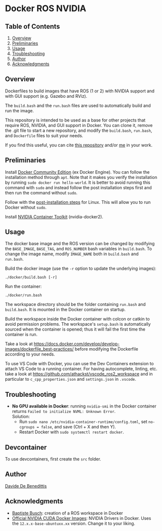 # Docker ROS NVIDIA

## Table of Contents 
1. [Overview](#overview)
2. [Preliminaries](#preliminaries)
3. [Usage](#usage)
4. [Troubleshooting](#troubleshooting)
5. [Author](#author)
6. [Acknowledgments](#acknowledgments)

## Overview

Dockerfiles to build images that have ROS (1 or 2) with NVIDIA support and with GUI support (e.g. Gazebo and RViz).

The `build.bash` and the `run.bash` files are used to automatically build and run the image.

This repository is intended to be used as a base for other projects that require ROS, NVIDIA, and GUI support in Docker.
You can clone it, remove the .git file to start a new repository, and modify the `build.bash`, `run.bash`, and `Dockerfile` files to suit your needs.

If you find this useful, you can cite [this repository](https://github.com/ddebenedittis/docker_ros_nvidia) and/or [me](https://github.com/ddebenedittis) in your work.


## Preliminaries

Install [Docker Community Edition](https://docs.docker.com/engine/install/ubuntu/) (ex Docker Engine).
You can follow the installation method through `apt`.
Note that it makes you verify the installation by running `sudo docker run hello-world`.
It is better to avoid running this command with `sudo` and instead follow the post installation steps first and then run the command without `sudo`.

Follow with the [post-installation steps](https://docs.docker.com/engine/install/linux-postinstall/) for Linux.
This will allow you to run Docker without `sudo`.

Install [NVIDIA Container Toolkit](https://docs.nvidia.com/datacenter/cloud-native/container-toolkit/install-guide.html#setting-up-nvidia-container-toolkit) (nvidia-docker2).


## Usage
The docker base image and the ROS version can be changed by modifying the `BASE_IMAGE`, `BASE_TAG`, and `ROS_NUMBER` bash variables in `build.bash`. To change the image name, modify `IMAGE_NAME` both in `build.bash` and `run.bash`.

Build the docker image (use the `-r` option to update the underlying images):
```shell
./docker/build.bash [-r]
```

Run the container:
```shell
./docker/run.bash
```

The workspace directory should be the folder containing `run.bash` and `build.bash`. It is mounted in the Docker container on startup.

Build the workspace inside the Docker container with colcon or catkin to avoid permission problems. The workspace's `setup.bash` is automatically sourced when the container is opened; thus it will fail the first time the container is run.

Take a look at https://docs.docker.com/develop/develop-images/dockerfile_best-practices/ before modifying the Dockerfile according to your needs.

To use VS Code with Docker, you can use the Dev Containers extension to attach VS Code to a running container. For having autocomplete, linting, etc. take a look at https://github.com/athackst/vscode_ros2_workspace and in particular to `c_cpp_properties.json` and `settings.json` in `.vscode`.


## Troubleshooting

- **No GPU available in Docker**: running `nvidia-smi` in the Docker container returns `Failed to initialize NVML: Unknown Error`.\
  Solution:
  - Run `sudo nano /etc/nvidia-container-runtime/config.toml`, set `no-cgroups = false`, and save (Ctrl + X and then Y).
  - Restart Docker with `sudo systemctl restart docker`.


## Devcontainer

To use devcontainers, first create the `src` folder.


## Author

[Davide De Benedittis](https://github.com/ddebenedittis)


## Acknowledgments

- [Baptiste Busch](https://medium.com/@baptiste.busch/creating-a-ros-or-ros2-workspace-in-docker-part-1-912529c87708): creation of a ROS workspace in Docker
- [Official NVIDIA CUDA Docker Images](https://hub.docker.com/r/nvidia/cuda): NVIDIA Drivers in Docker. Uses the `12.x.x-base-ubuntuxx.xx` version. Change it to your liking.
